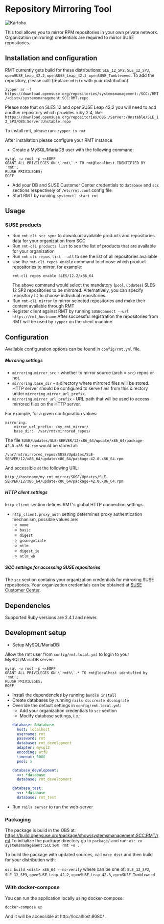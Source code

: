 # Repository Mirroring Tool
![Kartoha](https://travis-ci.org/SUSE/rmt.svg?branch=master)

This tool allows you to mirror RPM repositories in your own private network.
Organization (mirroring) credentials are required to mirror SUSE repositories.

## Installation and configuration

RMT currently gets build for these distributions: `SLE_12_SP2`, `SLE_12_SP3`, `openSUSE_Leap_42.2`, `openSUSE_Leap_42.3`, `openSUSE_Tumbleweed`.
To add the repository, please call: (replace `<dist>` with your distribution)

`zypper ar -f https://download.opensuse.org/repositories/systemsmanagement:/SCC:/RMT/<dist>/systemsmanagement:SCC:RMT.repo`

Please note that on SLES 12 and openSUSE Leap 42.2 you will need to add another repository which provides ruby 2.4, like:
`https://download.opensuse.org/repositories/OBS:/Server:/Unstable/SLE_12_SP3/OBS:Server:Unstable.repo`

To install rmt, please run: `zypper in rmt`

After installation please configure your RMT instance:

* Create a MySQL/MariaDB user with the following command:
```
mysql -u root -p <<EOFF
GRANT ALL PRIVILEGES ON \`rmt\`.* TO rmt@localhost IDENTIFIED BY 'rmt';
FLUSH PRIVILEGES;
EOFF
```
* Add your DB and SUSE Customer Center credentials to `database` and `scc` sections respectively of `/etc/rmt.conf` config file 
* Start RMT by running `systemctl start rmt`

## Usage

### SUSE products

* Run `rmt-cli scc sync` to download available products and repositories data for your organization from SCC
* Run `rmt-cli products list` to see the list of products that are available for your organization
* Run `rmt-cli repos list --all` to see the list of all repositories available
* Use the `rmt-cli repos enable` command to choose which product repositories to mirror, for example:
  ```
  rmt-cli repos enable SLES/12.2/x86_64
  ```
  The above command would select the mandatory (`pool`, `updates`) SLES 12 SP2 repositories to be mirrored.
  Alternatively, you can specify repository ID to choose individual repositories.
* Run `rmt-cli mirror` to mirror selected repositories and make their content available through RMT
* Register client against RMT by running `SUSEConnect --url https://rmt_hostname`
  After successful registration the repositories from RMT will be used by `zypper` on the client machine.

## Configuration

Available configuration options can be found in `config/rmt.yml` file.

##### Mirroring settings

- `mirroring.mirror_src` - whether to mirror source (arch = `src`) repos or not.
- `mirroring.base_dir` - a directory where mirrored files will be stored. HTTP server should be configured to serve files from this directory under `mirroring.mirror_url_prefix`.
- `mirroring.mirror_url_prefix` - URL path that will be used to access mirrored files on the HTTP server.

For example, for a given configuration values:
```
mirroring:
    mirror_url_prefix: /my_rmt_mirror/
    base_dir:  /var/rmt/mirrored_repos/
```

The file `SUSE/Updates/SLE-SERVER/12/x86_64/update/x86_64/package-42.0.x86_64.rpm` would be stored at:

`/var/rmt/mirrored_repos/SUSE/Updates/SLE-SERVER/12/x86_64/update/x86_64/package-42.0.x86_64.rpm`

And accessible at the following URL:

`http://hostname/my_rmt_mirror/SUSE/Updates/SLE-SERVER/12/x86_64/update/x86_64/package-42.0.x86_64.rpm`

##### HTTP client settings

`http_client` section defines RMT's global HTTP connection settings.

- `http_client.proxy_auth` setting determines proxy authentication mechanism, possible values are:
    * `none`
    * `basic`
    * `digest`
    * `gssnegotiate`
    * `ntlm`
    * `digest_ie`
    * `ntlm_wb`

##### SCC settings for accessing SUSE repositories

The `scc` section contains your organization credentials for mirroring SUSE repositories.
Your organization credentials can be obtained at [SUSE Customer Center](https://scc.suse.com).

## Dependencies

Supported Ruby versions are 2.4.1 and newer.

## Development setup

* Setup MySQL/MariaDB:

Allow the rmt user from `config/rmt.local.yml` to login to your MySQL/MariaDB server:

```
mysql -u root -p <<EOFF
GRANT ALL PRIVILEGES ON \`rmt%\`.* TO rmt@localhost identified by 'rmt';
FLUSH PRIVILEGES;
EOFF
```

* Install the dependencies by running `bundle install`
* Create databases by running `rails db:create db:migrate`
* Override the default settings in `config/rmt.local.yml`:
    * Add your organization credentials to `scc` section
    * Modify database settings, i.e.:
    ```yaml
    database: &database
      host: localhost
      username: rmt
      password: rmt
      database: rmt_development
      adapter: mysql2
      encoding: utf8
      timeout: 5000
      pool: 5

    database_development:
      <<: *database
      database: rmt_development

    database_test:
      <<: *database
      database: rmt_test
    ```
* Run `rails server` to run the web-server

### Packaging

The package is build in the OBS at: https://build.opensuse.org/package/show/systemsmanagement:SCC:RMT/rmt
To initialize the package directory go to `package/` and run: `osc co systemsmanagement:SCC:RMT rmt -o .`

To build the package with updated sources, call `make dist` and then build for your distribution with:

`osc build <dist> x86_64 --no-verify` where <dist> can be one of: `SLE_12_SP2`, `SLE_12_SP3`, `openSUSE_Leap_42.2`, `openSUSE_Leap_42.3`, `openSUSE_Tumbleweed`

### With docker-compose

You can run the application locally using docker-compose:

```bash
docker-compose up
```

And it will be accessible at http://localhost:8080/ .

